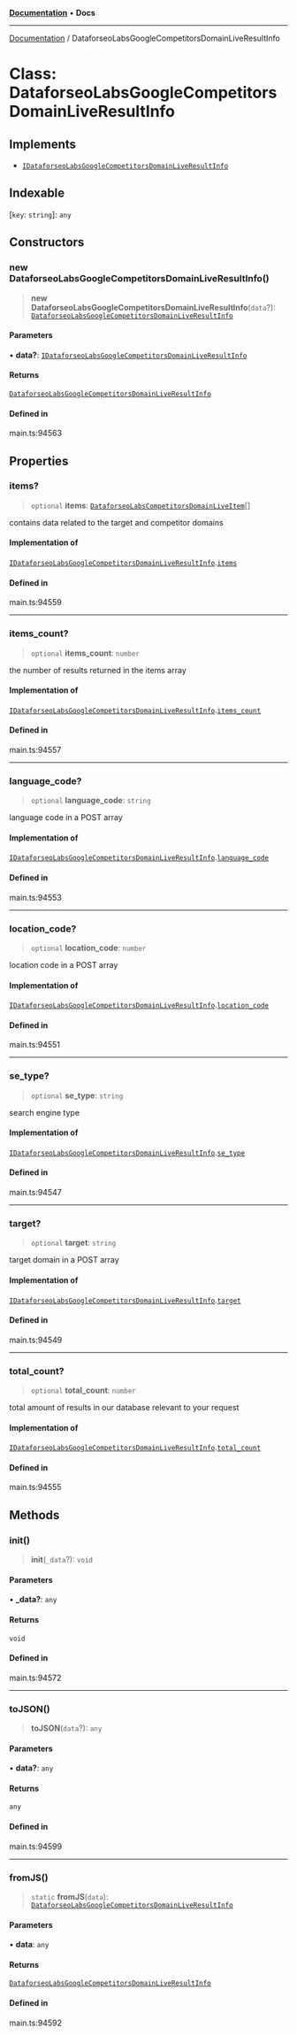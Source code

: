[**Documentation**](../README.md) • **Docs**

***

[Documentation](../README.md) / DataforseoLabsGoogleCompetitorsDomainLiveResultInfo

# Class: DataforseoLabsGoogleCompetitorsDomainLiveResultInfo

## Implements

- [`IDataforseoLabsGoogleCompetitorsDomainLiveResultInfo`](../interfaces/IDataforseoLabsGoogleCompetitorsDomainLiveResultInfo.md)

## Indexable

 \[`key`: `string`\]: `any`

## Constructors

### new DataforseoLabsGoogleCompetitorsDomainLiveResultInfo()

> **new DataforseoLabsGoogleCompetitorsDomainLiveResultInfo**(`data`?): [`DataforseoLabsGoogleCompetitorsDomainLiveResultInfo`](DataforseoLabsGoogleCompetitorsDomainLiveResultInfo.md)

#### Parameters

• **data?**: [`IDataforseoLabsGoogleCompetitorsDomainLiveResultInfo`](../interfaces/IDataforseoLabsGoogleCompetitorsDomainLiveResultInfo.md)

#### Returns

[`DataforseoLabsGoogleCompetitorsDomainLiveResultInfo`](DataforseoLabsGoogleCompetitorsDomainLiveResultInfo.md)

#### Defined in

main.ts:94563

## Properties

### items?

> `optional` **items**: [`DataforseoLabsCompetitorsDomainLiveItem`](DataforseoLabsCompetitorsDomainLiveItem.md)[]

contains data related to the target and competitor domains

#### Implementation of

[`IDataforseoLabsGoogleCompetitorsDomainLiveResultInfo`](../interfaces/IDataforseoLabsGoogleCompetitorsDomainLiveResultInfo.md).[`items`](../interfaces/IDataforseoLabsGoogleCompetitorsDomainLiveResultInfo.md#items)

#### Defined in

main.ts:94559

***

### items\_count?

> `optional` **items\_count**: `number`

the number of results returned in the items array

#### Implementation of

[`IDataforseoLabsGoogleCompetitorsDomainLiveResultInfo`](../interfaces/IDataforseoLabsGoogleCompetitorsDomainLiveResultInfo.md).[`items_count`](../interfaces/IDataforseoLabsGoogleCompetitorsDomainLiveResultInfo.md#items_count)

#### Defined in

main.ts:94557

***

### language\_code?

> `optional` **language\_code**: `string`

language code in a POST array

#### Implementation of

[`IDataforseoLabsGoogleCompetitorsDomainLiveResultInfo`](../interfaces/IDataforseoLabsGoogleCompetitorsDomainLiveResultInfo.md).[`language_code`](../interfaces/IDataforseoLabsGoogleCompetitorsDomainLiveResultInfo.md#language_code)

#### Defined in

main.ts:94553

***

### location\_code?

> `optional` **location\_code**: `number`

location code in a POST array

#### Implementation of

[`IDataforseoLabsGoogleCompetitorsDomainLiveResultInfo`](../interfaces/IDataforseoLabsGoogleCompetitorsDomainLiveResultInfo.md).[`location_code`](../interfaces/IDataforseoLabsGoogleCompetitorsDomainLiveResultInfo.md#location_code)

#### Defined in

main.ts:94551

***

### se\_type?

> `optional` **se\_type**: `string`

search engine type

#### Implementation of

[`IDataforseoLabsGoogleCompetitorsDomainLiveResultInfo`](../interfaces/IDataforseoLabsGoogleCompetitorsDomainLiveResultInfo.md).[`se_type`](../interfaces/IDataforseoLabsGoogleCompetitorsDomainLiveResultInfo.md#se_type)

#### Defined in

main.ts:94547

***

### target?

> `optional` **target**: `string`

target domain in a POST array

#### Implementation of

[`IDataforseoLabsGoogleCompetitorsDomainLiveResultInfo`](../interfaces/IDataforseoLabsGoogleCompetitorsDomainLiveResultInfo.md).[`target`](../interfaces/IDataforseoLabsGoogleCompetitorsDomainLiveResultInfo.md#target)

#### Defined in

main.ts:94549

***

### total\_count?

> `optional` **total\_count**: `number`

total amount of results in our database relevant to your request

#### Implementation of

[`IDataforseoLabsGoogleCompetitorsDomainLiveResultInfo`](../interfaces/IDataforseoLabsGoogleCompetitorsDomainLiveResultInfo.md).[`total_count`](../interfaces/IDataforseoLabsGoogleCompetitorsDomainLiveResultInfo.md#total_count)

#### Defined in

main.ts:94555

## Methods

### init()

> **init**(`_data`?): `void`

#### Parameters

• **\_data?**: `any`

#### Returns

`void`

#### Defined in

main.ts:94572

***

### toJSON()

> **toJSON**(`data`?): `any`

#### Parameters

• **data?**: `any`

#### Returns

`any`

#### Defined in

main.ts:94599

***

### fromJS()

> `static` **fromJS**(`data`): [`DataforseoLabsGoogleCompetitorsDomainLiveResultInfo`](DataforseoLabsGoogleCompetitorsDomainLiveResultInfo.md)

#### Parameters

• **data**: `any`

#### Returns

[`DataforseoLabsGoogleCompetitorsDomainLiveResultInfo`](DataforseoLabsGoogleCompetitorsDomainLiveResultInfo.md)

#### Defined in

main.ts:94592
